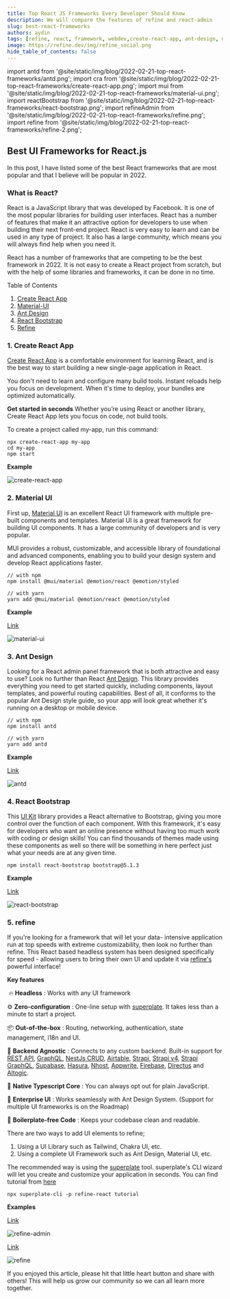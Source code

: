 ```yaml
---
title: Top React JS Frameworks Every Developer Should Know
description: We will compare the features of refine and react-admin
slug: best-react-frameworks
authors: aydin
tags: [refine, react, framework, webdev,create-react-app, ant-design, material-ui, react-bootstrap]
image: https://refine.dev/img/refine_social.png
hide_table_of_contents: false
---
```


import antd from '@site/static/img/blog/2022-02-21-top-react-frameworks/antd.png';
import cra from '@site/static/img/blog/2022-02-21-top-react-frameworks/create-react-app.png';
import mui from '@site/static/img/blog/2022-02-21-top-react-frameworks/material-ui.png';
import reactBootstrap from '@site/static/img/blog/2022-02-21-top-react-frameworks/react-bootstrap.png';
import refineAdmin from '@site/static/img/blog/2022-02-21-top-react-frameworks/refine.png';
import refine from '@site/static/img/blog/2022-02-21-top-react-frameworks/refine-2.png';

##     Best UI Frameworks for React.js


In this post, I have listed some of the best React frameworks that are most popular and that I believe will be popular in 2022.

<!--truncate-->

### What is React?

React is a JavaScript library that was developed by Facebook. It is one of the most popular libraries for building user interfaces.
React has a number of features that make it an attractive option for developers to use when building their next front-end project. React is very easy to learn and can be used in any type of project. It also has a large community, which means you will always find help when you need it.

React has a number of frameworks that are competing to be the best framework in 2022. It is not easy to create a React project from scratch, but with the help of some libraries and frameworks, it can be done in no time.

Table of Contents

1. [Create React App](#cra)
2. [Material-UI](#mui)
3. [Ant Design](#antd)
4. [React Bootstrap](#react-bootstrap)
5. [Refine](#refine)


### 1. Create React App <a name="cra"></a>

[Create React App](https://create-react-app.dev/docs/getting-started) is a comfortable environment for learning React, and is the best way to start building a new single-page application in React.

You don't need to learn and configure many build tools. Instant reloads help you focus on development. When it's time to deploy, your bundles are optimized automatically.

**Get started in seconds**
Whether you’re using React or another library, Create React App lets you focus on code, not build tools.

To create a project called my-app, run this command:

```
npx create-react-app my-app
cd my-app
npm start
```
**Example**

<img src={cra} alt="create-react-app" />


### 2. Material UI <a name="mui"></a>

First up, [Material UI](https://mui.com/getting-started/installation/) is an excellent React UI framework with multiple pre-built components and templates. Material UI is a great framework for building UI components. It has a large community of developers and is very popular.

MUI provides a robust, customizable, and accessible library of foundational and advanced components, enabling you to build your design system and develop React applications faster.

```
// with npm
npm install @mui/material @emotion/react @emotion/styled

// with yarn
yarn add @mui/material @emotion/react @emotion/styled
```
**Example**

[Link](https://mui.com/getting-started/templates/dashboard/)

<img src={mui} alt="material-ui" />



### 3. Ant Design <a name="antd"></a>

Looking for a React admin panel framework that is both attractive and easy to use? Look no further than React [Ant Design](https://ant.design/docs/react/introduce). This library provides everything you need to get started quickly, including components, layout templates, and powerful routing capabilities. Best of all, it conforms to the popular Ant Design style guide, so your app will look great whether it's running on a desktop or mobile device.

```
// with npm
npm install antd

// with yarn
yarn add antd
```

**Example** 

[Link](https://preview.pro.ant.design/dashboard/analysis/)

<img src={antd} alt="antd" />


### 4. React Bootstrap <a name="react-bootstrap"></a>

This [UI Kit](https://react-bootstrap.github.io/getting-started/introduction) library provides a React alternative to Bootstrap, giving you more control over the function of each component. With this framework, it's easy for developers who want an online presence without having too much work with coding or design skills! You can find thousands of themes made using these components as well so there will be something in here perfect just what your needs are at any given time.

```
npm install react-bootstrap bootstrap@5.1.3

```
**Example**

[Link](https://demos.creative-tim.com/light-bootstrap-dashboard-react/#/admin/dashboard)

<img src={reactBootstrap} alt="react-bootstrap" />


### 5. refine <a name="refine"></a>

If you're looking for a framework that will let your data- intensive application run at top speeds with extreme customizability, then look no further than refine. This React based headless system has been designed specifically for speed - allowing users to bring their own UI and update it via [refine's](https://refine.dev/docs/getting-started/overview/) powerful interface!

**Key features**

​
🔥 **Headless** : Works with any UI framework

⚙️ **Zero-configuration** : One-line setup with [superplate](https://github.com/pankod/superplate). It takes less than a minute to start a project.

📦 **Out-of-the-box** : Routing, networking, authentication, state management, i18n and UI.

🔌 **Backend Agnostic** : Connects to any custom backend. Built-in support for [REST API](https://github.com/pankod/refine/tree/master/packages/simple-rest), [GraphQL](https://github.com/pankod/refine/tree/master/packages/graphql), [NestJs CRUD](https://github.com/pankod/refine/tree/master/packages/nestjsx-crud), [Airtable](https://github.com/pankod/refine/tree/master/packages/airtable), [Strapi](https://github.com/pankod/refine/tree/master/packages/strapi), [Strapi v4](https://github.com/pankod/refine/tree/master/packages/strapi-v4), [Strapi GraphQL](https://github.com/pankod/refine/tree/master/packages/strapi-graphql), [Supabase](https://github.com/pankod/refine/tree/master/packages/supabase), [Hasura](https://github.com/pankod/refine/tree/master/packages/hasura), [Nhost](https://github.com/pankod/refine/tree/master/packages/nhost), [Appwrite](https://github.com/pankod/refine/tree/master/packages/appwrite), [Firebase](https://firebase.google.com/), [Directus](https://directus.io/) and [Altogic](https://github.com/pankod/refine/tree/master/packages/altogic).

📝 **Native Typescript Core** : You can always opt out for plain JavaScript.

🐜 **Enterprise UI** : Works seamlessly with Ant Design System. (Support for multiple UI frameworks is on the Roadmap)

📝 **Boilerplate-free Code** : Keeps your codebase clean and readable.

There are two ways to add UI elements to refine;

1. Using a UI Library such as Tailwind, Chakra UI, etc.
2. Using a complete UI Framework such as Ant Design, Material UI, etc.

The recommended way is using the [superplate](https://github.com/pankod/superplate) tool. superplate's CLI wizard will let you create and customize your application in seconds. You can find tutorial from [here](https://refine.dev/docs/core/tutorial/)

```
npx superplate-cli -p refine-react tutorial
```
**Examples**

[Link](https://example.admin.refine.dev/?current=1&pageSize=5)


<img src={refineAdmin} alt="refine-admin" />


[Link](https://example.refine.dev)


<img src={refine} alt="refine" />



If you enjoyed this article, please hit that little heart button and share with others!
This will help us grow our community so we can all learn more together.